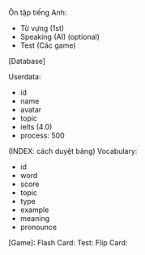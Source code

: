 Ôn tập tiếng Anh:

- Từ vựng (1st)
- Speaking (AI) (optional)
- Test (Các game)

[Database]

Userdata:

- id
- name
- avatar
- topic
- ielts (4.0)
- process: 500

(INDEX: cách duyệt bảng)
Vocabulary:

- id
- word
- score
- topic
- type
- example
- meaning
- pronounce

[Game]:
Flash Card:
Test:
Flip Card:

